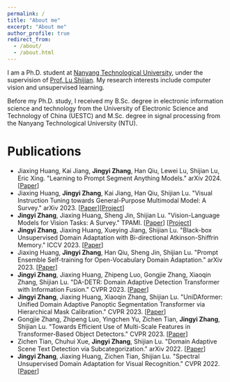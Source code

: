 ```yaml
---
permalink: /
title: "About me"
excerpt: "About me"
author_profile: true
redirect_from: 
  - /about/
  - /about.html
---
```

I am a Ph.D. student at [Nanyang Technological University](https://www.ntu.edu.sg/), under the supervision of [Prof. Lu Shijian](https://personal.ntu.edu.sg/shijian.lu/index.htm). My research interests include computer vision and unsupervised learning. 

Before my Ph.D. study, I received my B.Sc. degree in electronic information science and technology from the University of Electronic Science and Technology of China (UESTC) and M.Sc. degree in signal processing from the Nanyang Technological University (NTU).


Publications
======
* Jiaxing Huang, Kai Jiang, **Jingyi Zhang**, Han Qiu, Lewei Lu, Shijian Lu, Eric Xing. "Learning to Prompt Segment Anything Models." arXiv 2024. [[Paper](https://arxiv.org/abs/2401.04651)]
* Jiaxing Huang, **Jingyi Zhang**, Kai Jiang, Han Qiu, Shijian Lu. "Visual Instruction Tuning towards General-Purpose Multimodal Model: A Survey." arXiv 2023. [[Paper](https://arxiv.org/abs/2312.16602)][[Project](https://github.com/jingyi0000/Awesome-Visual-Instruction-Tuning)]
* **Jingyi Zhang**, Jiaxing Huang, Sheng Jin, Shijian Lu. "Vision-Language Models for Vision Tasks: A Survey." TPAMI. [[Paper](https://arxiv.org/pdf/2304.00685)] [[Project](https://github.com/jingyi0000/VLM_survey)]
* **Jingyi Zhang**, Jiaxing Huang, Xueying Jiang, Shijian Lu. "Black-box Unsupervised Domain Adaptation with Bi-directional Atkinson-Shiffrin Memory." ICCV 2023. [[Paper](https://arxiv.org/abs/2308.13236)]
* Jiaxing Huang, **Jingyi Zhang**, Han Qiu, Sheng Jin, Shijian Lu. "Prompt Ensemble Self-training for Open-Vocabulary Domain Adaptation." arXiv 2023. [[Paper](https://arxiv.org/pdf/2306.16658.pdf)]
* **Jingyi Zhang**, Jiaxing Huang, Zhipeng Luo, Gongjie Zhang, Xiaoqin Zhang, Shijian Lu. "DA-DETR: Domain Adaptive Detection Transformer with Information Fusion." CVPR 2023. [[Paper](http://openaccess.thecvf.com/content/CVPR2023/papers/Zhang_DA-DETR_Domain_Adaptive_Detection_Transformer_With_Information_Fusion_CVPR_2023_paper.pdf)]
* **Jingyi Zhang**, Jiaxing Huang, Xiaoqin Zhang, Shijian Lu. "UniDAformer: Unified Domain Adaptive Panoptic Segmentation Transformer via Hierarchical Mask Calibration." CVPR 2023. [[Paper](http://openaccess.thecvf.com/content/CVPR2023/papers/Zhang_UniDAformer_Unified_Domain_Adaptive_Panoptic_Segmentation_Transformer_via_Hierarchical_Mask_CVPR_2023_paper.pdf)]
* Gongjie Zhang, Zhipeng Luo, Yingchen Yu, Zichen Tian, **Jingyi Zhang**, Shijian Lu. "Towards Efficient Use of Multi-Scale Features in Transformer-Based Object Detectors." CVPR 2023. [[Paper](https://arxiv.org/abs/2208.11356)]
* Zichen Tian, Chuhui Xue, **Jingyi Zhang**, Shijian Lu. "Domain Adaptive Scene Text Detection via Subcategorization." arXiv 2022. [[Paper](https://arxiv.org/pdf/2212.00377)]
* **Jingyi Zhang**, Jiaxing Huang, Zichen Tian, Shijian Lu. "Spectral Unsupervised Domain Adaptation for Visual Recognition." CVPR 2022. [[Paper](http://openaccess.thecvf.com/content/CVPR2022/papers/Zhang_Spectral_Unsupervised_Domain_Adaptation_for_Visual_Recognition_CVPR_2022_paper.pdf)]







